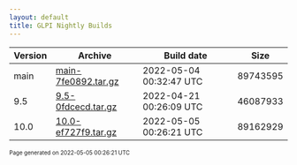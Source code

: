 ```yaml
---
layout: default
title: GLPI Nightly Builds
---
```


Version|Archive|Build date|Size
---|---|---|---
main|[main-7fe0892.tar.gz](main-7fe0892.tar.gz)|2022-05-04 00:32:47 UTC|89743595
9.5|[9.5-0fdcecd.tar.gz](9.5-0fdcecd.tar.gz)|2022-04-21 00:26:09 UTC|46087933
10.0|[10.0-ef727f9.tar.gz](10.0-ef727f9.tar.gz)|2022-05-05 00:26:21 UTC|89162929

<font size="1">Page generated on 2022-05-05 00:26:21 UTC</font>
